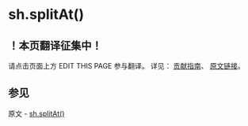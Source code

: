 # sh.splitAt()

## ！本页翻译征集中！

请点击页面上方 EDIT THIS PAGE 参与翻译。
详见：
[贡献指南]( https://github.com/JinMuInfo/MongoDB-Manual-zh/blob/master/CONTRIBUTING.md )、
[原文链接](  https://docs.mongodb.com/manual/reference/method/sh.splitAt/  )。

## 参见

原文 - [sh.splitAt()]( https://docs.mongodb.com/manual/reference/method/sh.splitAt/ )

